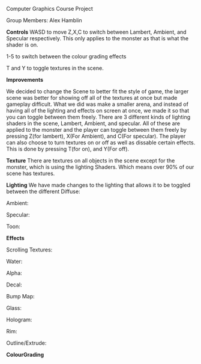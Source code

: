 Computer Graphics Course Project

Group Members:
Alex Hamblin


**Controls**
WASD to move
Z,X,C to switch between Lambert, Ambient, and Specular respectively. This only applies to the monster as that is what the shader is on. 

1-5 to switch between the colour grading effects

T and Y to toggle textures in the scene. 

**Improvements**

We decided to change the Scene to better fit the style of game, the larger scene was better for showing off all of the textures at once but made gameplay difficult. What we did was make a smaller arena, and instead of having all of the lighting and effects on screen at once, we made it so that you can toggle between them freely. 
There are 3 different kinds of lighting shaders in the scene, Lambert, Ambient, and specular. All of these are applied to the monster and the player can toggle between them freely by pressing Z(for lambert), X(For Ambient), and C(For specular).
The player can also choose to turn textures on or off as well as dissable certain effects. This is done by pressing T(for on), and Y(For off). 

**Texture**
There are textures on all objects in the scene except for the monster, which is using the lighting Shaders. Which means over 90% of our scene has textures. 

**Lighting**
We have made changes to the lighting that allows it to be toggled between the different 
Diffuse:


Ambient:

Specular:

Toon:



**Effects**

Scrolling Textures:

Water:

Alpha:

Decal:

Bump Map:

Glass:

Hologram: 

Rim:

Outline/Extrude:

**ColourGrading**

